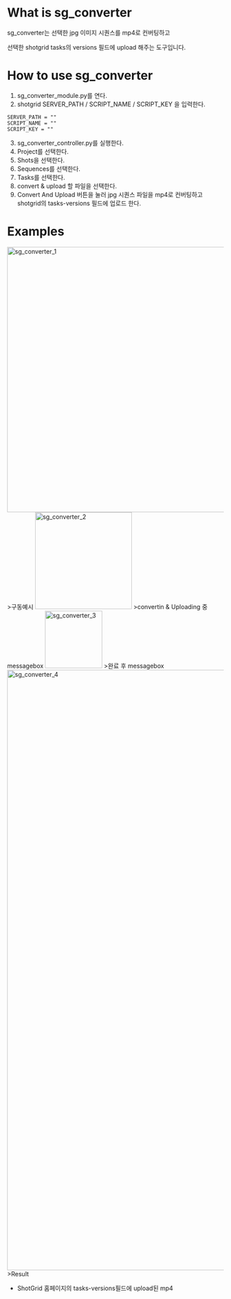 # What is sg_converter

sg_converter는 선택한 jpg 이미지 시퀀스를 mp4로 컨버팅하고 

선택한 shotgrid tasks의 versions 필드에 upload 해주는 도구입니다.

# How to use sg_converter

1. sg_converter_module.py를 연다.
2. shotgrid SERVER_PATH / SCRIPT_NAME / SCRIPT_KEY 을 입력한다.
```
SERVER_PATH = ""
SCRIPT_NAME = ""
SCRIPT_KEY = ""
```
3. sg_converter_controller.py를 실행한다.
4. Project를 선택한다.
5. Shots을 선택한다.
6. Sequences를 선택한다.
7. Tasks를 선택한다.
8. convert & upload 할 파일을 선택한다.
9. Convert And Upload 버튼을 눌러 jpg 시퀀스 파일을 mp4로 컨버팅하고 shotgrid의 tasks-versions 필드에 업로드 한다. 

# Examples

<img width="616" alt="sg_converter_1" src="https://github.com/0jehmi/files_renamer/assets/122579358/54656a0f-8210-4f28-8f3d-b7ec77632ed3">
>구동예시  



<img width="225" alt="sg_converter_2" src="https://github.com/0jehmi/files_renamer/assets/122579358/e97bf86b-0f13-487d-b808-0422986a90ca">
>convertin & Uploading 중 messagebox  

<img width="133" alt="sg_converter_3" src="https://github.com/0jehmi/files_renamer/assets/122579358/a453f42c-c518-4338-a2f0-e7ef2d732ab4">
>완료 후 messagebox

<img width="1394" alt="sg_converter_4" src="https://github.com/0jehmi/files_renamer/assets/122579358/611903ba-58a8-44f6-8352-5911ae3f3c1c">
>Result


- ShotGrid 홈페이지의 tasks-versions필드에 upload된 mp4

